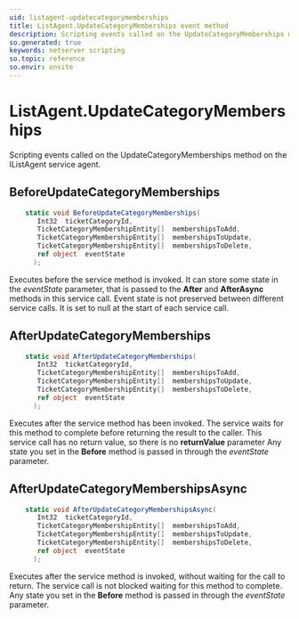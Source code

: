```yaml
---
uid: listagent-updatecategorymemberships
title: ListAgent.UpdateCategoryMemberships event method
description: Scripting events called on the UpdateCategoryMemberships method on the ListAgent service agent.
so.generated: true
keywords: netserver scripting
so.topic: reference
so.envir: onsite
---
```

# ListAgent.UpdateCategoryMemberships

Scripting events called on the <see cref='M:IListAgent.UpdateCategoryMemberships'>UpdateCategoryMemberships</see> method on the <see cref='IListAgent'>IListAgent</see>  service agent.

## BeforeUpdateCategoryMemberships
```cs
    static void BeforeUpdateCategoryMemberships(
       Int32  ticketCategoryId,
       TicketCategoryMembershipEntity[]  membershipsToAdd,
       TicketCategoryMembershipEntity[]  membershipsToUpdate,
       TicketCategoryMembershipEntity[]  membershipsToDelete,
       ref object  eventState
      );
```
Executes before the service method is invoked.
It can store some state in the *eventState* parameter, that is passed to the **After** and **AfterAsync** methods in this service call.
Event state is not preserved between different service calls. It is set to null at the start of each service call.
## AfterUpdateCategoryMemberships
```cs
    static void AfterUpdateCategoryMemberships(
       Int32  ticketCategoryId,
       TicketCategoryMembershipEntity[]  membershipsToAdd,
       TicketCategoryMembershipEntity[]  membershipsToUpdate,
       TicketCategoryMembershipEntity[]  membershipsToDelete,
       ref object  eventState
      );
```
Executes after the service method has been invoked. The service waits for this method to complete before returning the result to the caller.
This service call has no return value, so there is no **returnValue** parameter
Any state you set in the **Before** method is passed in through the *eventState* parameter.
## AfterUpdateCategoryMembershipsAsync
```cs
    static void AfterUpdateCategoryMembershipsAsync(
       Int32  ticketCategoryId,
       TicketCategoryMembershipEntity[]  membershipsToAdd,
       TicketCategoryMembershipEntity[]  membershipsToUpdate,
       TicketCategoryMembershipEntity[]  membershipsToDelete,
       ref object  eventState
      );
```
Executes after the service method is invoked, without waiting for the call to return.
The service call is not blocked waiting for this method to complete.
Any state you set in the **Before** method is passed in through the *eventState* parameter.

